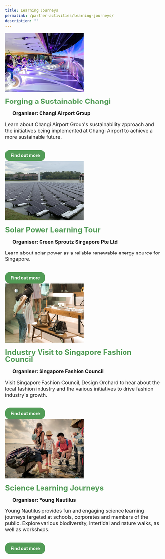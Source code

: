 ```yaml
---
title: Learning Journeys
permalink: /partner-activities/learning-journeys/
description: ""
---
```

<style>
  .row_custom {
    gap: 1rem;
    flex-wrap: wrap;
  }

  .programmes__item {
    flex: 0 1 calc(33% - 0.5rem) !important;
    display: flex;
    flex-direction: column;
    justify-content: space-between;
  }

  .programmes__item__header > img {
    margin: 0;
    width: 255px;
    height: 191px;
    object-fit: cover;
    object-position: center;
  }

  .programmes__item__header > h2 {
    color: black;
    font-size: 1.5rem;
    line-height: 1.5rem;
    margin: 1rem 0 0.5rem;
    font-weight: bold;
    color: #509b55;
  }

  .programmes__item__detail > ul {
    display: flex;
    flex-direction: column;
    list-style-type: none;
    margin: 1rem 0;
  }

  .programmes__item__detail > ul > li {
    margin: 0;
    font-size: 1rem;
    line-height: 1.25;
  }

  .programmes__item__detail > ul > li:last-child {
    margin: 0;
  }

  .programmes__item__body > p {
    font-size: 1rem;
    line-height: 1.25;
  }

  .programmes__item__actions {
    display: flex;
    align-items: center;
    margin-top: 1rem;
    gap: 0.5rem;
  }

  .programmes__item__actions > a {
    border: 2px solid black;
    padding: 0.5rem 1rem;
    height: fit-content;
    border-radius: 1rem;
    background-color: transparent;
    cursor: pointer;
    font-weight: bold;
    text-decoration: none;
    margin-bottom: 0;
  }

  .programmes__item__actions > .button-primary {
    background-color: #529c57;
    border: 2px solid #529c57;
    color: white !important;
  }

  .programmes__item__actions > .button-secondary {
    border: 2px solid #43b453;
    color: #43b453 !important;
  }
</style>

<div class="row row_custom">
  <!-- Forging a Sustainable Changi -->
  <div class="programmes__item col is-one-third">
    <div class="programmes__item__wrapper">
      <div class="programmes__item__header">
        <img src="/images/Challenges%20&amp;%20Deals/changi.png">
        <h2>Forging a Sustainable Changi</h2>
      </div>
      <div class="programmes__item__detail">
        <ul>
          <li><strong>Organiser: Changi Airport Group</strong></li>
        </ul>
      </div>
      <div class="programmes__item__body">
        <p>
          Learn about Changi Airport Group's sustainability approach and the initiatives being implemented at Changi Airport to achieve a more sustainable future.
        </p>
      </div>
    </div>
    <div class="programmes__item__actions">
      <a href="/forging-sustainable-changi/" class="button-primary">
        Find out more
      </a>
    </div>
  </div>
	  <!-- Solar power learning tour -->
  <div class="programmes__item col is-one-third">
    <div class="programmes__item__wrapper">
      <div class="programmes__item__header">
        <img src="/images/Tours/race%20on%20sunshine.jpg">
        <h2>Solar Power Learning Tour</h2>
      </div>
      <div class="programmes__item__detail">
        <ul>
          <li><strong>Organiser: Green Sproutz Singapore Pte Ltd</strong></li>
        </ul>
      </div>
      <div class="programmes__item__body">
        <p>
Learn about solar power as a reliable renewable energy source for Singapore.</p>
      </div>
    </div>
    <div class="programmes__item__actions">
      <a href="/solar-power-tour-green-sproutz/" class="button-primary">
        Find out more
      </a>
    </div>
  </div> <!-- Industry Visit to Singapore Fashion Council-->
  <div class="programmes__item col is-one-third">
    <div class="programmes__item__wrapper">
      <div class="programmes__item__header">
        <img src="/images/Events/sfc_final.jpg">
        <h2>Industry Visit to Singapore Fashion Council</h2>
      </div>
      <div class="programmes__item__detail">
        <ul>
          <li><strong>Organiser: Singapore Fashion Council</strong></li>
        </ul>
      </div>
      <div class="programmes__item__body">
        <p>
          Visit Singapore Fashion Council, Design Orchard to hear about the local fashion industry and the various initiatives to drive fashion industry's growth.
        </p>
      </div>
    </div>
    <div class="programmes__item__actions">
      <a href="/industry-visit-singapore-fashion-council/" class="button-primary">
        Find out more
      </a>
    </div>
  </div>
	  <!-- Science learning journeys -->
  <div class="programmes__item col is-one-third">
    <div class="programmes__item__wrapper">
      <div class="programmes__item__header">
        <img src="/images/Tours/question%20112%20-%20changi%20seagrass%20patch%20treasure%20hunt%20(intertidal%20walk)_-%201______.jpg">
        <h2>Science Learning Journeys</h2>
      </div>
      <div class="programmes__item__detail">
        <ul>
          <li><strong>Organiser: Young Nautilus</strong></li>
        </ul>
      </div>
      <div class="programmes__item__body">
        <p>
Young Nautilus provides fun and engaging science learning journeys targeted at schools, corporates and members of the public. Explore various biodiversity, intertidal and nature walks, as well as workshops.</p>
      </div>
    </div>
    <div class="programmes__item__actions">
      <a href="/explore-changis-seagrass-habitat-with-young-nautilus/" class="button-primary">
        Find out more
      </a>
    </div>
  </div></div>